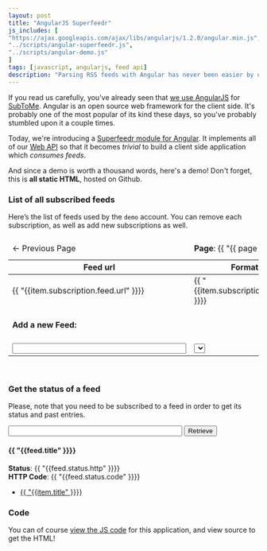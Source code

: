 ```yaml
---
layout: post
title: "AngularJS Superfeedr"
js_includes: [
"https://ajax.googleapis.com/ajax/libs/angularjs/1.2.0/angular.min.js",
"../scripts/angular-superfeedr.js",
"../scripts/angular-demo.js"
]
tags: [javascript, angularjs, feed api]
description: "Parsing RSS feeds with Angular has never been easier by using Superfeedr. Here's a tutorial on how to consume RSS with Angularjs"
---
```


If you read us carefully, you've already seen that [we use AngularJS](http://blog.superfeedr.com/subtome-progress/) for [SubToMe](https://www.subtome.com/#/). Angular is an open source web framework for the client side. It's probably one of the most popular of its kind these days, so you've probably stumbled upon it a couple times.

Today, we're introducing a [Superfeedr module for Angular](https://github.com/superfeedr/angular-superfeedr). It implements all of our [Web API](http://documentation.superfeedr.com/subscribers.html#webhooks) so that it becomes *trivial* to build a client side application which *consumes feeds*.

And since a demo is worth a thousand words, here's a demo! Don't forget, this is **all static HTML**, hosted on Github.

<div ng-app="demo-app">

<h3 id="list-of-all-subscribed-feeds">List of all subscribed feeds</h3>

<p>Here’s the list of feeds used by the <code>demo</code> account. You can remove each subscription, as well as add new subscriptions as well.</p>

   <div ng-controller="listCtrl">
    <table style="width: 100%">
      <thead>
        <tr>
          <td><span ng-click='previous()'>&larr; Previous Page</span></td>
          <td><strong>Page</strong>:   {{ "{{ page " }}}}
</td>
          <td></td>
          <td style="text-align:right;"><span ng-click='next()'>Next Page &rarr;</span></td>
        </tr>
        <tr>
          <th style="width: 350px"><strong>Feed url</strong></th>
          <th><strong>Format</strong></th>
          <th><strong>Endpoint</strong></th>
        </tr>
      </thead>
      <tbody>
        <tr ng-repeat="item in subscriptions" ng-controller="subscriptionController">
          <td ng-click="retrieve()">{{ "{{item.subscription.feed.url" }}}}</td>
          <td>{{ "{{item.subscription.format" }}}}</td>
          <td>{{ "{{item.subscription.endpoint" }}}}</td>
          <td><button ng-click="unsubscribe()">Unsubscribe</button></td>
        </tr>
        <form novalidate ng-submit="subscribe()">
          <tr>
            <td><h4>Add a new Feed:</h4></td>
          </tr>
          <tr>
            <td>
              <input style="width: 350px" name="topic" ng-model="topic" ng-required="true">
            </td>
            <td>
              <select name="format"  ng-model="format" ng-required="true" ng-options="format as format for format in formats">
              </select>
            </td>
            <td>
              <input  style="width: 200px" name="callback" ng-model="callback" ng-required="true">
            </td>
            <td>
              <input type="submit" value="Subscribe">
            </td>
          </tr>
        </form>
      </tbody>
    </table>
  </div>
<div>
<br>

<h3>Get the status of a feed</h3>
<p>
  Please, note that you need to be subscribed to a feed in order to get its status and past entries. 
</p>

<div ng-controller="retrieveCtrl">
  <form novalidate ng-submit="retrieve()">
    <input style="width: 350px" name="url" ng-model="url" ng-required="true">
    <input type="submit" value="Retrieve">
  </form>
  <div ng-show="feed">
    <h4>{{ "{{feed.title" }}}}</h4>
    <p>
      <strong>Status</strong>: {{ "{{feed.status.http" }}}}<br>
      <strong>HTTP Code</strong>: {{ "{{feed.status.code" }}}}
    </p>
    <ul>
      <li ng-repeat="item in feed.items"><a href="{{ "{{item.permalinkUrl" }}}}">{{ "{{item.title" }}}}</a></li>
    </ul>
  </div>
</div>
</div>

<h3>Code</h3>
<p>You can of course <a href="/scripts/angular-demo.js">view the JS code</a> for this application, and view source to get the HTML!</p>



